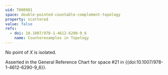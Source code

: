 ```yaml
---
uid: T000981
space: double-pointed-countable-complement-topology
property: scattered
value: false
refs:
  - doi: 10.1007/978-1-4612-6290-9_6
    name: Counterexamples in Topology
---
```

No point of $X$ is isolated.

Asserted in the General Reference Chart for space #21 in
{{doi:10.1007/978-1-4612-6290-9_6}}.

